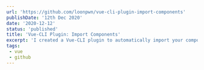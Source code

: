 ```yaml
---
url: 'https://github.com/loonpwn/vue-cli-plugin-import-components'
publishDate: '12th Dec 2020'
date: '2020-12-12'
status: 'published'
title: 'Vue-CLI Plugin: Import Components'
excerpt: 'I created a Vue-CLI plugin to automatically import your components in your Vue CLI app with tree shaking, supporting Vue 2 and 3.'
tags: 
 - vue
 - github
---
```

